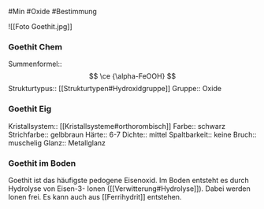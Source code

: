 #Min #Oxide #Bestimmung 

![[Foto Goethit.jpg]]

### Goethit Chem

Summenformel:: $$ \ce {\alpha-FeOOH} $$
Strukturtypus:: [[Strukturtypen#Hydroxidgruppe]]
Gruppe:: Oxide
<!--ID: 1705934303557-->


### Goethit Eig

Kristallsystem:: [[Kristallsysteme#orthorombisch]]
Farbe:: schwarz
Strichfarbe:: gelbbraun
Härte:: 6-7
Dichte:: mittel
Spaltbarkeit:: keine
Bruch:: muschelig
Glanz:: Metallglanz
<!--ID: 1705934303562-->

### Goethit im Boden

Goethit ist das häufigste pedogene Eisenoxid. Im Boden entsteht es durch Hydrolyse von Eisen-3- Ionen ([[Verwitterung#Hydrolyse]]). Dabei werden Ionen frei. Es kann auch aus [[Ferrihydrit]] entstehen.

